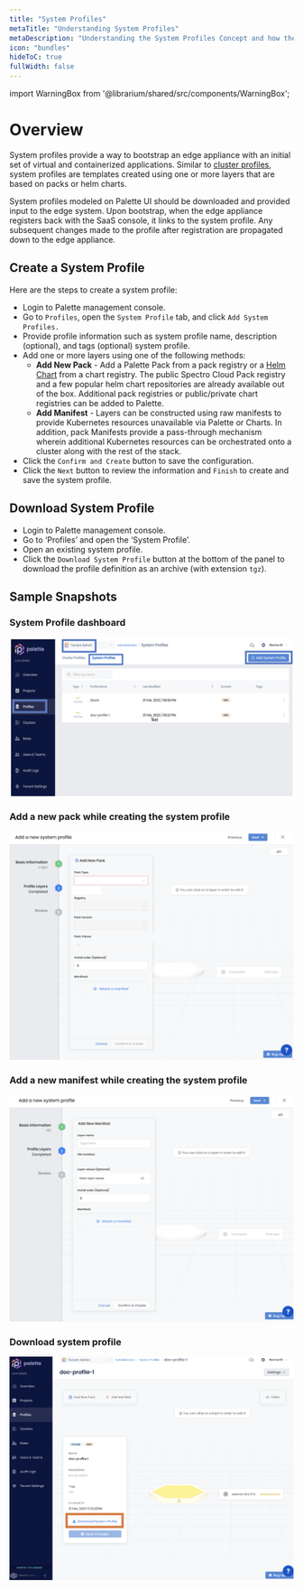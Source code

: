 ```yaml
---
title: "System Profiles"
metaTitle: "Understanding System Profiles"
metaDescription: "Understanding the System Profiles Concept and how they make Palette powerful"
icon: "bundles"
hideToC: true
fullWidth: false
---
```


import WarningBox from '@librarium/shared/src/components/WarningBox';

# Overview

System profiles provide a way to bootstrap an edge appliance with an initial set of virtual and containerized applications. Similar to [cluster profiles](/cluster-profiles), system profiles are templates created using one or more layers that are based on packs or helm charts.

System profiles modeled on Palette UI should be downloaded and provided input to the edge system. Upon bootstrap, when the edge appliance registers back with the SaaS console, it links to the system profile. Any subsequent changes made to the profile after registration are propagated down to the edge appliance.

## Create a System Profile

Here are the steps to create a system profile:

* Login to Palette management console.
* Go to `Profiles`, open the `System Profile` tab, and click `Add System Profiles.`
* Provide profile information such as system profile name, description (optional), and tags (optional) system profile.
* Add one or more layers using one of the following methods:
  * **Add New Pack** - Add a Palette Pack from a pack registry or a [Helm Chart](/registries-and-packs/helm-charts/) from a chart registry. The public Spectro Cloud Pack registry and a few popular helm chart repositories are already available out of the box. Additional pack registries or public/private chart registries can be added to Palette.
  * **Add Manifest** - Layers can be constructed using raw manifests to provide Kubernetes resources unavailable via Palette or Charts. In addition, pack Manifests provide a pass-through mechanism wherein additional Kubernetes resources can be orchestrated onto a cluster along with the rest of the stack.
* Click the `Confirm and Create` button to save the configuration.
* Click the `Next` button to review the information and `Finish` to create and save the system profile.

## Download System Profile

* Login to Palette management console.
* Go to ‘Profiles’ and open the ‘System Profile’.
* Open an existing system profile.
* Click the `Download System Profile` button at the bottom of the panel to download the profile definition as an archive (with extension `tgz`).

## Sample Snapshots

### System Profile dashboard

![system-profile-1.png](system-profile-1.png)

### Add a new pack while creating the system profile

![system-profile-2.png](system-profile-2.png)

### Add a new manifest while creating the system profile

![system-profile-3.png](system-profile-3.png)

### Download system profile

![system-profile-4.png](system-profile-4.png)

